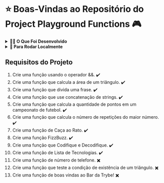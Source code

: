 # ⭐ Boas-Vindas ao Repositório do Project Playground Functions 🎮

<details>
<summary><strong>👨‍💻 O Que Foi Desenvolvido</strong></summary>
<br />
Foi implementado o código de funções que resolvem problemas com respostas pré-determinadas. Que podem ser encontrados no arquivo src/challenges.js. Os requisitos do arquivo src/challenges2.js faziam parte de requisitos bônus que não foram implementados.
Utilizei lógica de programação para ajudar na análise de cada problema e resposta esperada, facilitando a implementação do código de cada uma das funções.
</details>

<details>
<summary><strong>👀 Para Rodar Localmente</strong></summary><br />

1. Clone o repositório   
  `git clone git@github.com:leilaMoraes/Project-Playground-Function.git`
2. Navegue até a pasta do repositório clonado  
    `cd Project-Playground-Functions`
3. Instale as dependências no diretório raiz  
  `npm install`
</details>

## Requisitos do Projeto

1. Crie uma função usando o operador &&. ✔️
2. Crie uma função que calcula a área de um triângulo. ✔️
3. Crie uma função que divida uma frase. ✔️
4. Crie uma função que use concatenação de strings. ✔️
5. Crie uma função que calcula a quantidade de pontos em um campeonato de futebol. ✔️
6. Crie uma função que calcula o número de repetições do maior número. ✔️
7. Crie uma função de Caça ao Rato. ✔️
8. Crie uma função FizzBuzz. ✔️
9. Crie uma função que Codifique e Decodifique. ✔️
10. Crie uma função de Lista de Tecnologias. ✔️
11. Crie uma função de número de telefone. ✖️
12. Crie uma função que teste a condição de existência de um triângulo. ✖️
13. Crie uma função de boas vindas ao Bar da Trybe! ✖️
